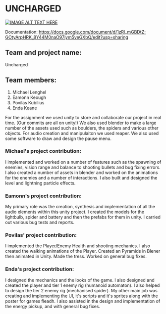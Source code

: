 # UNCHARGED

[![IMAGE ALT TEXT HERE](http://img.youtube.com/vi/FTRWUzv95Wg/0.jpg)](http://www.youtube.com/watch?v=FTRWUzv95Wg)

Documentation: https://docs.google.com/document/d/1zRl_mGBDtZ-GOtyArpHRK_8Y44M0naO97iym5veGXbQ/edit?usp=sharing

## Team and project name: 
Uncharged
## Team members:
1. Michael Lenghel
2. Eamonn Keough
3. Povilas Kubilius
4. Enda Keane

For the assignment we used unity to store and collaborate our project in real time. (Our commits are all on unity!) We also used blender to make a large number of the assets used such as boulders, the spiders and various other objects. For audio creation and manipulaiton we used reaper. We also used some software to draw and design the pause menu.

### Michael's project contribution:
I implemented and worked on a number of features such as the spawning of enemies, vision range and balance to shooting bullets and bug fixing errors. I also created a number of assets in blender and worked on the animations for the enemies and a number of interactions. I also built and designed the level and lightning particle effects.

### Eamonn's project contribution:
My primary role was the creation, synthesis and implementation of all the audio elements within this unity project. I created the models for the lightbulb, spider and battery and then the prefabs for them in unity. I carried out various bug tests and reports. 

### Povilas' project contribution:
I implemented the Player/Enemy Health and shooting mechanics. I also created the walking animations of the Player. Created an Pyramids in Blener then animated in Unity. Made the tress. Worked on general bug fixes. 

### Enda's project contribution:
I designed the mechanics and the looks of the game. I also designed and created the player and tier 1 enemy rig (humanoid automaton). I also helped to design the tier 2 enemy rig (mechanised spider). My other main job was creating and implementing the UI, it's scripts and it's sprites along with the poster for games fleadh. I also assisted in the design and implementation of the energy pickup, and with general bug fixes.
